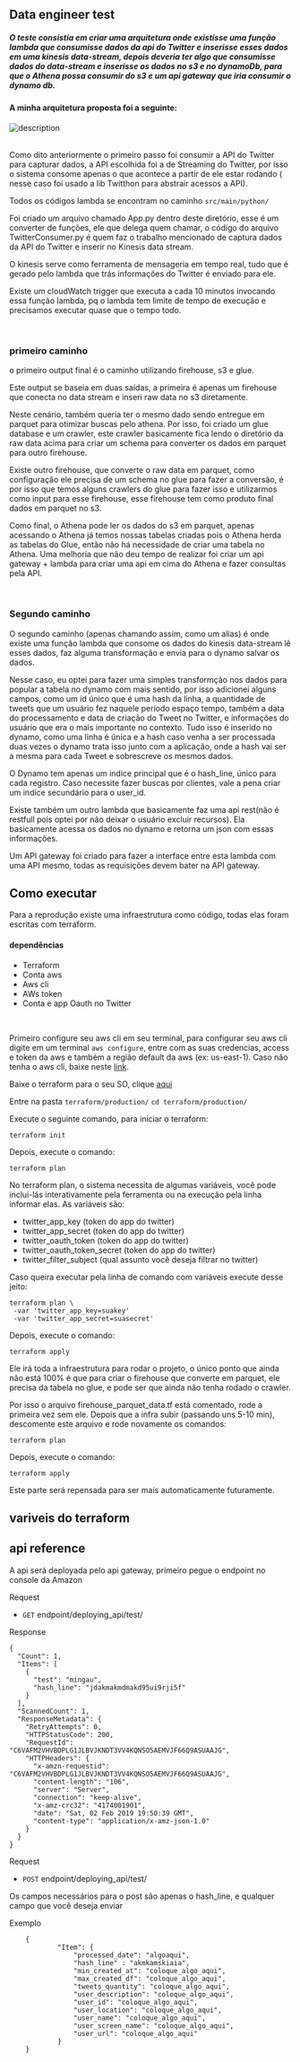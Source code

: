## Data engineer test

##### O teste consistia em criar uma arquitetura onde existisse uma função lambda que consumisse dados da api do Twitter e inserisse esses dados em uma kinesis data-stream, depois deveria ter algo que consumisse dados do data-stream e inserisse os dados no s3 e no dynamoDb, para que o Athena possa consumir do s3 e um api gateway que iria consumir o dynamo db.


#### A minha arquitetura proposta foi a seguinte:


 ![description](architecture.png)

<br>
 Como dito anteriormente o primeiro passo foi consumir a API do Twitter para capturar dados, a API escolhida foi a de Streaming do Twitter, por isso o sistema consome apenas o que acontece a partir de ele estar rodando ( nesse caso foi usado a lib Twitthon para abstrair acessos a API).

 Todos os códigos lambda se encontram no caminho ```src/main/python/```

 Foi criado um arquivo chamado App.py dentro deste diretório, esse é um converter de funções, ele que delega quem chamar, o código do arquivo TwitterConsumer.py é quem faz o trabalho mencionado de captura dados da API do Twitter e inserir no Kinesis data stream.

 O kinesis serve como ferramenta de mensageria em tempo real, tudo que é gerado pelo lambda que trás informações do Twitter é enviado para ele.

 Existe um cloudWatch trigger que executa a cada 10 minutos invocando essa função lambda, pq o lambda tem limite de tempo de execução e precisamos executar quase que o tempo todo.

<br>

### primeiro caminho

o primeiro output final é o caminho utilizando firehouse, s3 e glue.

 Este output se baseia em duas saídas, a primeira é apenas um firehouse que conecta no data stream e inseri raw data no s3 diretamente.

 Neste cenário, também queria ter o mesmo dado sendo entregue em parquet para otimizar buscas pelo athena. Por isso, foi criado um glue database e um crawler, este crawler basicamente fica lendo o diretório da raw data acima para criar um schema para converter os dados em parquet para outro firehouse.

 Existe outro firehouse, que converte o raw data em parquet, como configuração ele precisa de um schema no glue para fazer a conversão, é por isso que temos alguns crawlers do glue para fazer isso e utilizarmos como input para esse firehouse, esse firehouse tem como produto final dados em parquet no s3.

 Como final, o Athena pode ler os dados do s3 em parquet, apenas acessando o Athena já temos nossas tabelas criadas pois o Athena herda as tabelas do Glue, então não há necessidade de criar uma tabela no Athena. Uma melhoria que não deu tempo de realizar foi criar um api gateway + lambda para criar uma api em cima do Athena e fazer consultas pela API.

<br>

### Segundo caminho
O segundo caminho (apenas chamando assim, como um alias) é onde existe uma função lambda que consome os dados do kinesis data-stream lê esses dados, faz alguma transformação e envia para o dynamo salvar os dados.

Nesse caso, eu optei para fazer uma simples transformção nos dados para popular a tabela no dynamo com mais sentido, por isso adicionei alguns campos, como um id único que é uma hash da linha, a quantidade de tweets que um usuário fez naquele período espaço tempo, também a data do processamento e data de criação do Tweet no Twitter, e informações do usuário que era o mais importante no contexto. Tudo isso é inserido no dynamo, como uma linha é única e a hash caso venha a ser processada duas vezes o dynamo trata isso junto com a aplicação, onde a hash vai ser a mesma para cada Tweet e sobrescreve os mesmos dados.

O Dynamo tem apenas um indice principal que é o hash_line, único para cada registro. Caso necessite fazer buscas por clientes, vale a pena criar um indíce secundário para o user_id.

Existe também um outro lambda que basicamente faz uma api rest(não é restfull pois optei por não deixar o usuário excluir recursos). Ela basicamente acessa os dados no dynamo e retorna um json com essas informações.

Um API gateway foi criado para fazer a interface entre esta lambda com uma API mesmo, todas as requisições devem bater na API gateway.
<br>
## Como executar

Para a reprodução existe uma infraestrutura como código, todas elas foram escritas com terraform.
<br>
#### dependências
- Terraform
- Conta aws
- Aws cli
- AWs token
- Conta e app Oauth no Twitter
<br>

Primeiro configure seu aws cli em seu terminal, para configurar seu aws cli digite em um terminal ```aws configure```, entre com as suas credencias, access e token da aws e também a região default da aws (ex: us-east-1). Caso não tenha o aws cli, baixe neste [link](https://aws.amazon.com/pt/cli/).

Baixe o terraform para o seu SO, clique [aqui](https://www.terraform.io/downloads.html) 

Entre na pasta ```terraform/production/```
```cd terraform/production/```

Execute o seguinte comando, para iniciar o terraform:

```terraform init```

Depois, execute o comando:

```terraform plan```

No terraform plan, o sistema necessita de algumas variáveis, você pode inclui-lás interativamente pela ferramenta ou na execução pela linha informar elas. As variáveis são:

- twitter_app_key (token do app do twitter)
- twitter_app_secret (token do app do twitter)
- twitter_oauth_token (token do app do twitter)
- twitter_oauth_token_secret (token do app do twitter)
- twitter_filter_subject (qual assunto você deseja filtrar no twitter)

Caso queira executar pela linha de comando com variáveis execute desse jeito:

```
terraform plan \
 -var 'twitter_app_key=suakey'
 -var 'twitter_app_secret=suasecret'
```

Depois, execute o comando:

```terraform apply```

Ele irá toda a infraestrutura para rodar o projeto, o único ponto que ainda não está 100% é que para criar o firehouse que converte em parquet, ele precisa da tabela no glue, e pode ser que ainda não tenha rodado o crawler.

Por isso o arquivo firehouse_parquet_data.tf está comentado, rode a primeira vez sem ele. Depois que a infra subir (passando uns 5-10 min), descomente este arquivo e rode novamente os comandos:

```terraform plan```

Depois, execute o comando:

```terraform apply```

Este parte será repensada para ser mais automaticamente futuramente.


## variveis do terraform


## api reference

A api será deployada pelo api gateway, primeiro pegue o endpoint no console da Amazon

Request
- ```GET```  endpoint/deploying_api/test/

Response

```
{
  "Count": 1,
  "Items": [
    {
      "test": "mingau",
      "hash_line": "jdakmakmdmakd95ui9rji5f"
    }
  ],
  "ScannedCount": 1,
  "ResponseMetadata": {
    "RetryAttempts": 0,
    "HTTPStatusCode": 200,
    "RequestId": "C6VAFM2VHVBDPLG1JLBVJKNDT3VV4KQNSO5AEMVJF66Q9ASUAAJG",
    "HTTPHeaders": {
      "x-amzn-requestid": "C6VAFM2VHVBDPLG1JLBVJKNDT3VV4KQNSO5AEMVJF66Q9ASUAAJG",
      "content-length": "106",
      "server": "Server",
      "connection": "keep-alive",
      "x-amz-crc32": "4174001901",
      "date": "Sat, 02 Feb 2019 19:50:39 GMT",
      "content-type": "application/x-amz-json-1.0"
    }
  }
}
```

Request

- ```POST``` endpoint/deploying_api/test/

Os campos necessários para o post são apenas o hash_line, e qualquer campo que você deseja enviar

Exemplo 

```
    {
            "Item": {
                "processed_date": "algoaqui",
                "hash_line" : "akmkamskiaia",
                "min_created_at": "coloque_algo_aqui", 
                "max_created_df": "coloque_algo_aqui", 
                "tweets_quantity": "coloque_algo_aqui",
                "user_description": "coloque_algo_aqui",
                "user_id": "coloque_algo_aqui",
                "user_location": "coloque_algo_aqui",
                "user_name": "coloque_algo_aqui",
                "user_screen_name": "coloque_algo_aqui",
                "user_url": "coloque_algo_aqui"
            }
    }
```
